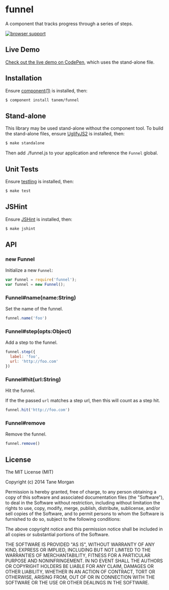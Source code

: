 # funnel

A component that tracks progress through a series of steps.

[![browser support](https://ci.testling.com/tanem/funnel.png)](https://ci.testling.com/tanem/funnel)


## Live Demo

[Check out the live demo on CodePen](http://codepen.io/tanem/pen/AaxDd), which uses the stand-alone file.


## Installation

Ensure [component(1)](http://component.io) is installed, then:

```sh
$ component install tanem/funnel
```


## Stand-alone

This library may be used stand-alone without the component tool. To build the stand-alone files, ensure [UglifyJS2](https://github.com/mishoo/UglifyJS2) is installed, then: 

```sh
$ make standalone
```

Then add ./funnel.js to your application and reference the `Funnel` global.


## Unit Tests

Ensure [testling](https://github.com/substack/testling) is installed, then:

```sh
$ make test
```


## JSHint

Ensure [JSHint](http://jshint.com/install/) is installed, then:

```sh
$ make jshint
```


## API

### new Funnel

Initialize a new `Funnel`:

```js
var Funnel = require('funnel');
var funnel = new Funnel();
```

### Funnel#name(name:String)

Set the name of the funnel.

```js
funnel.name('foo')
```

### Funnel#step(opts:Object)

Add a step to the funnel.

```js
funnel.step({
  label: 'foo',
  url: 'http://foo.com'
})
```

### Funnel#hit(url:String)

Hit the funnel.

If the the passed `url` matches a step url, then this will count as a step hit.

```js
funnel.hit('http://foo.com')
```

### Funnel#remove

Remove the funnel.

```js
funnel.remove()
```


## License

The MIT License (MIT)

Copyright (c) 2014 Tane Morgan

Permission is hereby granted, free of charge, to any person obtaining a copy
of this software and associated documentation files (the "Software"), to deal
in the Software without restriction, including without limitation the rights
to use, copy, modify, merge, publish, distribute, sublicense, and/or sell
copies of the Software, and to permit persons to whom the Software is
furnished to do so, subject to the following conditions:

The above copyright notice and this permission notice shall be included in
all copies or substantial portions of the Software.

THE SOFTWARE IS PROVIDED "AS IS", WITHOUT WARRANTY OF ANY KIND, EXPRESS OR
IMPLIED, INCLUDING BUT NOT LIMITED TO THE WARRANTIES OF MERCHANTABILITY,
FITNESS FOR A PARTICULAR PURPOSE AND NONINFRINGEMENT. IN NO EVENT SHALL THE
AUTHORS OR COPYRIGHT HOLDERS BE LIABLE FOR ANY CLAIM, DAMAGES OR OTHER
LIABILITY, WHETHER IN AN ACTION OF CONTRACT, TORT OR OTHERWISE, ARISING FROM,
OUT OF OR IN CONNECTION WITH THE SOFTWARE OR THE USE OR OTHER DEALINGS IN
THE SOFTWARE.